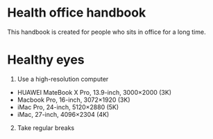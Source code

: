 # Health office handbook
This handbook is created for people who sits in office for a long time.

# Healthy eyes
1. Use a high-resolution computer
  - HUAWEI MateBook X Pro, 13.9-inch, 3000×2000 (3K)
  - Macbook Pro, 16-inch, 3072×1920 (3K)
  - iMac Pro, 24-inch, 5120×2880 (5K)
  - iMac, 27-inch, 4096×2304 (4K)
2. Take regular breaks
